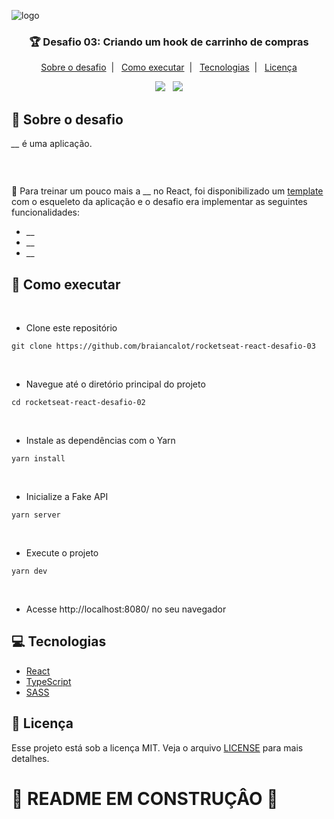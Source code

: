 ![logo](https://user-images.githubusercontent.com/41172933/160193998-cb892ea9-6eb1-472d-aa97-539fc92ba8ed.png)

<h3 align="center">
🏆 Desafio 03: Criando um hook de carrinho de compras
</h3>

<p align="center">
  <a href="#speech_balloon-sobre-o-desafio">Sobre o desafio</a>&nbsp;&nbsp;|&nbsp;&nbsp;
  <a href="#rocket-como-executar">Como executar</a>&nbsp;&nbsp;|&nbsp;&nbsp;
  <a href="#computer-tecnologias">Tecnologias</a>&nbsp;&nbsp;|&nbsp;&nbsp;
  <a href="#memo-licença">Licença</a>
</p>

<p align="center">
  <img src="https://img.shields.io/badge/Made by-BraianCalot-blue"/>
  &nbsp;
  <img src="https://img.shields.io/github/license/braiancalot/rocketseat-react-desafio-02"/>
</p>

## :speech_balloon: Sobre o desafio

*__* é uma aplicação. 

<p align="center">
  <img width="auto" src=""/>
</p>

</br>

:dart: Para treinar um pouco mais a __ no React, foi disponibilizado um [template](https://github.com/rocketseat-education/ignite-template-reactjs-criando-um-hook-de-carrinho-de-compras) com o esqueleto da aplicação e o desafio era implementar as seguintes funcionalidades: 
- __
- __
- __

## :rocket: Como executar 

</br>

- Clone este repositório

```
git clone https://github.com/braiancalot/rocketseat-react-desafio-03
```

</br>

- Navegue até o diretório principal do projeto
```
cd rocketseat-react-desafio-02
```

</br>

- Instale as dependências com o Yarn
```
yarn install
```

</br>

- Inicialize a Fake API
```
yarn server
```

</br>

- Execute o projeto
```
yarn dev
```

</br>

- Acesse http://localhost:8080/ no seu navegador

## :computer: Tecnologias

- [React](https://pt-br.reactjs.org)
- [TypeScript](https://www.typescriptlang.org)
- [SASS](https://sass-lang.com)


## :memo: Licença

Esse projeto está sob a licença MIT. Veja o arquivo [LICENSE](LICENSE) para mais detalhes.

# 🚧 README EM CONSTRUÇÂO 🚧
